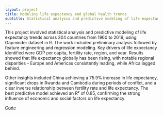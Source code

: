 ```yaml
---
layout: project
title: Modeling life expectancy and global health trends
subtitle: Statistical analysis and predictive modeling of life expectancy in R
---
```

This project involved statistical analysis and predictive modeling of life expectancy trends across 204 countries from 1960 to 2019, using Gapminder dataset in R. The work included preliminary analysis followed by feature engineering and regression modeling. Key drivers of life expectancy identified were GDP per capita, fertility rate, region, and year. Results showed that life expectancy globally has been rising, with notable regional disparities - Europe and Americas consistently leading, while Africa lagged behind. <br/>

Other insights included China achieving a 75.9% increase in life expectancy, significant drops in Rwanda and Cambodia during periods of conflict, and a clear inverse relationship between fertility rate and life expectancy. The best predictive model achieved an R² of 0.85, confirming the strong influence of economic and social factors on life expectancy.

<a href="https://github.com/jaivardhanschauhan/statisticalinference/blob/main/life_expectancy_exploration/qualityoflife.md" target="_blank" class="button">Code</a>

